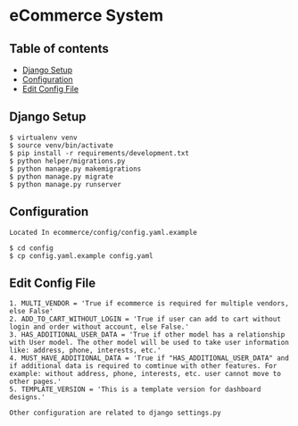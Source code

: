 # eCommerce System

## Table of contents

- [Django Setup](#django-setup)
- [Configuration](#configuration)
- [Edit Config File](#edit-config-file)

## Django Setup

```
$ virtualenv venv
$ source venv/bin/activate
$ pip install -r requirements/development.txt
$ python helper/migrations.py
$ python manage.py makemigrations
$ python manage.py migrate
$ python manage.py runserver
```

## Configuration

`Located In ecommerce/config/config.yaml.example`

```
$ cd config
$ cp config.yaml.example config.yaml
```

## Edit Config File

```1. MULTI_VENDOR = 'True if ecommerce is required for multiple vendors, else False' ```<br/>
```2. ADD_TO_CART_WITHOUT_LOGIN = 'True if user can add to cart without login and order without account, else False.' ```<br/>
```3. HAS_ADDITIONAL_USER_DATA = 'True if other model has a relationship with User model. The other model will be used to take user information like: address, phone, interests, etc.' ```<br/>
```4. MUST_HAVE_ADDITIONAL_DATA = 'True if "HAS_ADDITIONAL_USER_DATA" and if additional data is required to comtinue with other features. For example: without address, phone, interests, etc. user cannot move to other pages.' ```<br/>
```5. TEMPLATE_VERSION = 'This is a template version for dashboard designs.' ```

``` Other configuration are related to django settings.py ```

